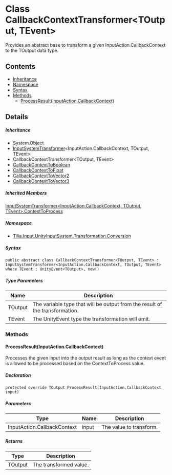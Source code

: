 # Class CallbackContextTransformer<TOutput, TEvent>

Provides an abstract base to transform a given InputAction.CallbackContext to the TOutput data type.

## Contents

* [Inheritance]
* [Namespace]
* [Syntax]
* [Methods]
  * [ProcessResult(InputAction.CallbackContext)]

## Details

##### Inheritance

* System.Object
* [InputSystemTransformer]<InputAction.CallbackContext, TOutput, TEvent>
* CallbackContextTransformer<TOutput, TEvent>
* [CallbackContextToBoolean]
* [CallbackContextToFloat]
* [CallbackContextToVector2]
* [CallbackContextToVector3]

##### Inherited Members

[InputSystemTransformer<InputAction.CallbackContext, TOutput, TEvent>.ContextToProcess]

##### Namespace

* [Tilia.Input.UnityInputSystem.Transformation.Conversion]

##### Syntax

```
public abstract class CallbackContextTransformer<TOutput, TEvent> : InputSystemTransformer<InputAction.CallbackContext, TOutput, TEvent> where TEvent : UnityEvent<TOutput>, new()
```

##### Type Parameters

| Name | Description |
| --- | --- |
| TOutput | The variable type that will be output from the result of the transformation. |
| TEvent | The UnityEvent type the transformation will emit. |

### Methods

#### ProcessResult(InputAction.CallbackContext)

Processes the given input into the output result as long as the context event is allowed to be processed based on the ContextToProcess value.

##### Declaration

```
protected override TOutput ProcessResult(InputAction.CallbackContext input)
```

##### Parameters

| Type | Name | Description |
| --- | --- | --- |
| InputAction.CallbackContext | input | The value to transform. |

##### Returns

| Type | Description |
| --- | --- |
| TOutput | The transformed value. |

[InputSystemTransformer]: InputSystemTransformer-3.md
[CallbackContextToBoolean]: CallbackContextToBoolean.md
[CallbackContextToFloat]: CallbackContextToFloat.md
[CallbackContextToVector2]: CallbackContextToVector2.md
[CallbackContextToVector3]: CallbackContextToVector3.md
[InputSystemTransformer<InputAction.CallbackContext, TOutput, TEvent>.ContextToProcess]: InputSystemTransformer-3.md#Tilia_Input_UnityInputSystem_Transformation_Conversion_InputSystemTransformer_3_ContextToProcess
[Tilia.Input.UnityInputSystem.Transformation.Conversion]: README.md
[Inheritance]: #Inheritance
[Namespace]: #Namespace
[Syntax]: #Syntax
[Methods]: #Methods
[ProcessResult(InputAction.CallbackContext)]: #ProcessResultInputAction.CallbackContext
